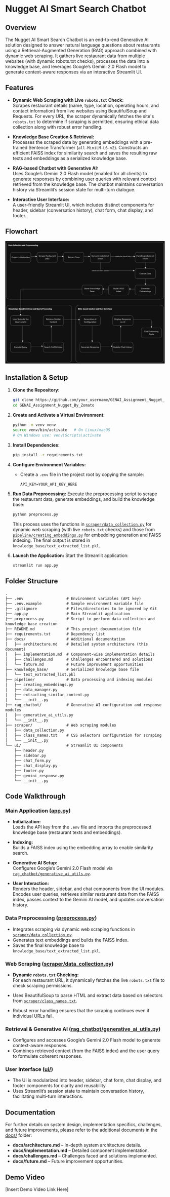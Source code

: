 # Nugget AI Smart Search Chatbot

## Overview

The Nugget AI Smart Search Chatbot is an end-to-end Generative AI solution designed to answer natural language questions about restaurants using a Retrieval-Augmented Generation (RAG) approach combined with dynamic web scraping. It gathers live restaurant data from multiple websites (with dynamic robots.txt checks), processes the data into a knowledge base, and leverages Google’s Gemini 2.0 Flash model to generate context-aware responses via an interactive Streamlit UI.

## Features

- **Dynamic Web Scraping with Live `robots.txt` Check:**  
  Scrapes restaurant details (name, type, location, operating hours, and contact information) from live websites using BeautifulSoup and Requests. For every URL, the scraper dynamically fetches the site's `robots.txt` to determine if scraping is permitted, ensuring ethical data collection along with robust error handling.

- **Knowledge Base Creation & Retrieval:**  
  Processes the scraped data by generating embeddings with a pre-trained Sentence Transformer (`all-MiniLM-L6-v2`). Constructs an efficient FAISS index for similarity search and saves the resulting raw texts and embeddings as a serialized knowledge base.

- **RAG-based Chatbot with Generative AI:**  
  Uses Google’s Gemini 2.0 Flash model (enabled for all clients) to generate responses by combining user queries with relevant context retrieved from the knowledge base. The chatbot maintains conversation history via Streamlit’s session state for multi-turn dialogue.

- **Interactive User Interface:**  
  A user-friendly Streamlit UI, which includes distinct components for header, sidebar (conversation history), chat form, chat display, and footer.

## Flowchart 
![Flowchart](assets/image.png)

## Installation & Setup

1. **Clone the Repository:**
    ```sh
    git clone https://github.com/your_username/GENAI_Assignment_Nugget_By_Zomato.git
    cd GENAI_Assignment_Nugget_By_Zomato
    ```

2. **Create and Activate a Virtual Environment:**
    ```sh
    python -m venv venv
    source venv/bin/activate   # On Linux/macOS
    # On Windows use: venv\Scripts\activate
    ```

3. **Install Dependencies:**
    ```sh
    pip install -r requirements.txt
    ```

4. **Configure Environment Variables:**
    - Create a `.env` file in the project root by copying the sample:
      ```
      API_KEY=YOUR_API_KEY_HERE
      ```

5. **Run Data Preprocessing:**
    Execute the preprocessing script to scrape the restaurant data, generate embeddings, and build the knowledge base:
    ```sh
    python preprocess.py
    ```
    This process uses the functions in [`scraper/data_collection.py`](scraper/data_collection.py) for dynamic web scraping (with live `robots.txt` checks) and those from [`pipeline/creating_embeddings.py`](pipeline/creating_embeddings.py) for embedding generation and FAISS indexing. The final output is stored in `knowledge_base/text_extracted_list.pkl`.

6. **Launch the Application:**
    Start the Streamlit application:
    ```sh
    streamlit run app.py
    ```

## Folder Structure

```
.
├── .env                   # Environment variables (API key)
├── .env.example           # Sample environment variable file
├── .gitignore             # Files/directories to be ignored by Git
├── app.py                 # Main Streamlit application
├── preprocess.py          # Script to perform data collection and knowledge base creation
├── README.md              # This project documentation file
├── requirements.txt       # Dependency list
├── docs/                  # Additional documentation
│   ├── architecture.md    # Detailed system architecture (this document)
│   ├── implementation.md  # Component-wise implementation details
│   ├── challenges.md      # Challenges encountered and solutions
│   └── future.md          # Future improvement opportunities
├── knowledge_base/        # Serialized knowledge base file
│   └── text_extracted_list.pkl
├── pipeline/              # Data processing and indexing modules
│   ├── creating_embeddings.py
│   ├── data_manager.py
│   ├── extracting_similar_content.py
│   └── __init__.py
├── rag_chatbot/           # Generative AI configuration and response modules
│   ├── generative_ai_utils.py
│   └── __init__.py
├── scraper/               # Web scraping modules
│   ├── data_collection.py
│   ├── class_names.txt    # CSS selectors configuration for scraping
│   └── __init__.py
└── ui/                    # Streamlit UI components
    ├── header.py
    ├── sidebar.py
    ├── chat_form.py
    ├── chat_display.py
    ├── footer.py
    ├── gemini_response.py
    └── __init__.py
```

## Code Walkthrough

### Main Application ([app.py](app.py))
- **Initialization:**  
  Loads the API key from the `.env` file and imports the preprocessed knowledge base (restaurant texts and embeddings).
  
- **Indexing:**  
  Builds a FAISS index using the embedding array to enable similarity search.

- **Generative AI Setup:**  
  Configures Google’s Gemini 2.0 Flash model via [`rag_chatbot/generative_ai_utils.py`](rag_chatbot/generative_ai_utils.py).

- **User Interaction:**  
  Renders the header, sidebar, and chat components from the UI modules. Encodes user queries, retrieves similar restaurant data from the FAISS index, passes context to the Gemini AI model, and updates conversation history.

### Data Preprocessing ([preprocess.py](preprocess.py))
- Integrates scraping via dynamic web scraping functions in [`scraper/data_collection.py`](scraper/data_collection.py).
- Generates text embeddings and builds the FAISS index.
- Saves the final knowledge base to `knowledge_base/text_extracted_list.pkl`.

### Web Scraping ([scraper/data_collection.py](scraper/data_collection.py))
- **Dynamic `robots.txt` Checking:**  
  For each restaurant URL, it dynamically fetches the live `robots.txt` file to check scraping permissions.
  
- Uses BeautifulSoup to parse HTML and extract data based on selectors from [`scraper/class_names.txt`](scraper/class_names.txt).
- Robust error handling ensures that the scraping continues even if individual URLs fail.

### Retrieval & Generative AI ([rag_chatbot/generative_ai_utils.py](rag_chatbot/generative_ai_utils.py))
- Configures and accesses Google’s Gemini 2.0 Flash model to generate context-aware responses.
- Combines retrieved context (from the FAISS index) and the user query to formulate coherent responses.

### User Interface ([ui/](ui/))
- The UI is modularized into header, sidebar, chat form, chat display, and footer components for clarity and reusability.
- Uses Streamlit’s session state to maintain conversation history, facilitating multi-turn interactions.

## Documentation

For further details on system design, implementation specifics, challenges, and future improvements, please refer to the additional documents in the [docs/](docs/) folder:
- **docs/architecture.md** – In-depth system architecture details.
- **docs/implementation.md** – Detailed component implementation.
- **docs/challenges.md** – Challenges faced and solutions implemented.
- **docs/future.md** – Future improvement opportunities.

## Demo Video

[Insert Demo Video Link Here]
